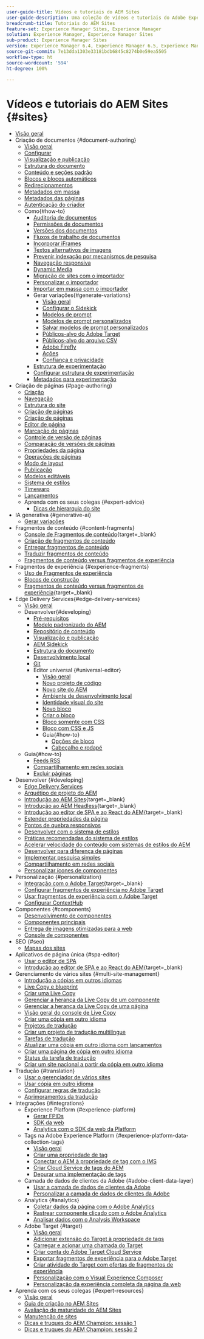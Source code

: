 ```yaml
---
user-guide-title: Vídeos e tutoriais do AEM Sites
user-guide-description: Uma coleção de vídeos e tutoriais do Adobe Experience Manager Sites.
breadcrumb-title: Tutoriais do AEM Sites
feature-set: Experience Manager Sites, Experience Manager
solution: Experience Manager, Experience Manager Sites
sub-product: Experience Manager Sites
version: Experience Manager 6.4, Experience Manager 6.5, Experience Manager as a Cloud Service
source-git-commit: 7e13dda1303e33181bdb6845c8274b0e59ea5505
workflow-type: ht
source-wordcount: '594'
ht-degree: 100%

---
```



# Vídeos e tutoriais do AEM Sites {#sites}

+ [Visão geral](overview.md)
+ Criação de documentos {#document-authoring}
   + [Visão geral](document-authoring/overview.md)
   + [Configurar](document-authoring/set-up.md)
   + [Visualização e publicação](document-authoring/preview-and-publish.md)
   + [Estrutura do documento](document-authoring/document-structure.md)
   + [Conteúdo e seções padrão](document-authoring/default-content-and-sections.md)
   + [Blocos e blocos automáticos](document-authoring/blocks-and-autoblocks.md)
   + [Redirecionamentos](document-authoring/redirects.md)
   + [Metadados em massa](document-authoring/bulk-metadata.md)
   + [Metadados das páginas](document-authoring/page-metadata.md)
   + [Autenticação do criador](document-authoring/author-authentication.md)
   + Como{#how-to}
      + [Auditoria de documentos](./document-authoring/how-to/document-audit.md)
      + [Permissões de documentos](./document-authoring/how-to/document-permissions.md)
      + [Versões dos documentos](./document-authoring/how-to/document-versions.md)
      + [Fluxos de trabalho de documentos](./document-authoring/how-to/document-workflows.md)
      + [Incorporar iFrames](./document-authoring/how-to/iframes.md)
      + [Textos alternativos de imagens](./document-authoring/how-to/image-alt-text.md)
      + [Prevenir indexação por mecanismos de pesquisa](./document-authoring/how-to/no-index.md)
      + [Navegação responsiva](document-authoring/how-to/responsive-navigation.md)
      + [Dynamic Media](./document-authoring/how-to/using-dynamic-media.md)
      + [Migração de sites com o importador](./document-authoring/how-to/migration-using-importer.md)
      + [Personalizar o importador](./document-authoring/how-to/customizing-importer.md)
      + [Importar em massa com o importador](./document-authoring/how-to/bulk-importing-using-importer.md)
      + Gerar variações{#generate-variations}
         + [Visão geral](./document-authoring/how-to/generate-variations/overview.md)
         + [Configurar o Sidekick](./document-authoring/how-to/generate-variations/configure-sidekick.md)
         + [Modelos de prompt](./document-authoring/how-to/generate-variations/prompt-templates.md)
         + [Modelos de prompt personalizados](./document-authoring/how-to/generate-variations/custom-prompt-templates.md)
         + [Salvar modelos de prompt personalizados](./document-authoring/how-to/generate-variations/save-custom-prompt-template.md)
         + [Públicos-alvo do Adobe Target](./document-authoring/how-to/generate-variations/using-target-audiences.md)
         + [Públicos-alvo do arquivo CSV](./document-authoring/how-to/generate-variations/using-csv-file-audiences.md)
         + [Adobe Firefly](./document-authoring/how-to/generate-variations/using-adobe-firefly-for-images.md)
         + [Ações](./document-authoring/how-to/generate-variations/actions.md)
         + [Confiança e privacidade](./document-authoring/how-to/generate-variations/trust-privacy.md)
      + [Estrutura de experimentação](./document-authoring/how-to/experimentation-framework.md)
      + [Configurar estrutura de experimentação](./document-authoring/how-to/setup-experimentation-framework.md)
      + [Metadados para experimentação](./document-authoring/how-to/experimentation-add-metadata.md)
+ Criação de páginas {#page-authoring}
   + [Criação  ](page-authoring/aem-sites-authoring-overview.md)
   + [Navegação](page-authoring/basic-handling-sites-feature-video-use.md)
   + [Estrutura do site ](page-authoring/content-hierarchy-feature-video-use.md)
   + [Criação de páginas](page-authoring/creating-page-feature-video-use.md)
   + [Criação de páginas](page-authoring/page-authoring-overview-feature-video-use.md)
   + [Editor de página](page-authoring/page-editor-feature-video-use.md)
   + [Marcação de páginas](page-authoring/page-tagging-feature-video-use.md)
   + [Controle de versão de páginas](page-authoring/page-versioning-feature-video-use.md)
   + [Comparação de versões de páginas](page-authoring/page-diff-feature-video-use.md)
   + [Propriedades da página](page-authoring/page-properties-feature-video-understand.md)
   + [Operações de páginas](page-authoring/page-operations-feature-video-use.md)
   + [Modo de layout](page-authoring/responsive-layout-feature-video-understand.md)
   + [Publicação](page-authoring/publication-management-feature-video-use.md)
   + [Modelos editáveis](page-authoring/template-editor-feature-video-use.md)
   + [Sistema de estilos](page-authoring/style-system-feature-video-use.md)
   + [Timewarp  ](page-authoring/timewarp-feature-video-use.md)
   + [Lançamentos](page-authoring/launches.md)
   + Aprenda com os seus colegas {#expert-advice}
      + [Dicas de hierarquia do site](page-authoring/expert-advice/site-hierarchy.md)
+ IA generativa {#generative-ai}
   + [Gerar variações](./generative-ai/generate-variations.md)
+ Fragmentos de conteúdo {#content-fragments}
   + [Console de Fragmentos de conteúdo](https://experienceleague.adobe.com/docs/experience-manager-learn/content-fragments-console/overview.html?lang=pt-BR){target=_blank}
   + [Criação de fragmentos de conteúdo](content-fragments/content-fragments-feature-video-use.md)
   + [Entregar fragmentos de conteúdo](content-fragments/content-fragments-delivery-feature-video-use.md)
   + [Traduzir fragmentos de conteúdo](content-fragments/content-fragments-translation-feature-video-use.md)
   + [Fragmentos de conteúdo versus fragmentos de experiência](content-fragments/understand-content-fragments-and-experience-fragments.md)
+ Fragmentos de experiência {#experience-fragments}
   + [Uso de Fragmentos de experiência](experience-fragments/experience-fragments-feature-video-use.md)
   + [Blocos de construção](experience-fragments/building-blocks.md)
   + [Fragmentos de conteúdo versus fragmentos de experiência](https://experienceleague.adobe.com/docs/experience-manager-learn/sites/content-fragments/understand-content-fragments-and-experience-fragments.html?lang=pt-BR){target=_blank}
+ Edge Delivery Services{#edge-delivery-services}
   + [Visão geral](./edge-delivery-services/overview.md)
   + Desenvolver{#developing}
      + [Pré-requisitos](edge-delivery-services/developing/prerequisites.md)
      + [Modelo padronizado do AEM](edge-delivery-services/developing/aem-boilerplate.md)
      + [Repositório de conteúdo](edge-delivery-services/developing/content-repository.md)
      + [Visualização e publicação](edge-delivery-services/developing/preview-and-publish.md)
      + [AEM Sidekick](edge-delivery-services/developing/sidekick.md)
      + [Estrutura do documento](edge-delivery-services/developing/document-structure.md)
      + [Desenvolvimento local](edge-delivery-services/developing/local-development.md)
      + [Git](edge-delivery-services/developing/git.md)
      + Editor universal {#universal-editor}
         + [Visão geral](./edge-delivery-services/developing/universal-editor/0-overview.md)
         + [Novo projeto de código](./edge-delivery-services/developing/universal-editor/1-new-code-project.md)
         + [Novo site do AEM](./edge-delivery-services/developing/universal-editor/2-new-aem-site.md)
         + [Ambiente de desenvolvimento local](./edge-delivery-services/developing/universal-editor/3-local-development-environment.md)
         + [Identidade visual do site](./edge-delivery-services/developing/universal-editor/4-website-branding.md)
         + [Novo bloco](./edge-delivery-services/developing/universal-editor/5-new-block.md)
         + [Criar o bloco](./edge-delivery-services/developing/universal-editor/6-author-block.md)
         + [Bloco somente com CSS](./edge-delivery-services/developing/universal-editor/7a-block-css.md)
         + [Bloco com CSS e JS](./edge-delivery-services/developing/universal-editor/7b-block-js-css.md)
         + Guia{#how-to}
            + [Opções de bloco](./edge-delivery-services/developing/universal-editor/how-to/block-options.md)
            + [Cabeçalho e rodapé](./edge-delivery-services/developing/universal-editor/how-to/header-and-footer.md)
   + Guia{#how-to}
      + [Feeds RSS](edge-delivery-services/how-to/rss.md)
      + [Compartilhamento em redes sociais](edge-delivery-services/how-to/social-media-sharing.md)
      + [Excluir páginas](edge-delivery-services/how-to/delete-page.md)
+ Desenvolver {#developing}
   + [Edge Delivery Services](developing/edge-delivery-services.md)
   + [Arquétipo de projeto do AEM](developing/aem-project-archetype.md)
   + [Introdução ao AEM Sites](https://experienceleague.adobe.com/docs/experience-manager-learn/getting-started-wknd-tutorial-develop/overview.html?lang=pt-BR){target=_blank}
   + [Introdução ao AEM Headless](https://experienceleague.adobe.com/pt-br/docs/experience-manager-learn/getting-started-with-aem-headless/overview){target=_blank}
   + [Introdução ao editor de SPA e ao React do AEM](https://experienceleague.adobe.com/docs/experience-manager-learn/getting-started-with-aem-headless/spa-editor/react/overview.html?lang=pt-BR){target=_blank}
   + [Estender propriedades da página](developing/page-properties-technical-video-develop.md)
   + [Pontos de quebra responsivos](developing/responsive-breakpoints.md)
   + [Desenvolver com o sistema de estilos](developing/style-system-technical-video-understand.md)
   + [Práticas recomendadas do sistema de estilos](developing/style-organization-style-system-understand-article.md)
   + [Acelerar velocidade do conteúdo com sistemas de estilos do AEM](developing/accelerate-content-velocity-aem-style-system.md)
   + [Desenvolver para diferença de páginas](developing/page-diff-technical-video-develop.md)
   + [Implementar pesquisa simples](developing/search-tutorial-develop.md)
   + [Compartilhamento em redes sociais](developing/social-media-sharing-technical-video-use.md)
   + [Personalizar ícones de componentes](developing/component-icons-technical-video-develop.md)
+ Personalização {#personalization}
   + [Integração com o Adobe Target](https://helpx.adobe.com/br/marketing-cloud/how-to/aem-target.html){target=_blank}
   + [Configurar fragmentos de experiência no Adobe Target](personalization/experience-fragment-target-technical-video-setup.md)
   + [Usar fragmentos de experiência com o Adobe Target](personalization/experience-fragment-target-offer-feature-video-use.md)
   + [Configurar ContextHub](personalization/context-hub-technical-video-setup.md)
+ Componentes {#components}
   + [Desenvolvimento de componentes](components/component-development.md)
   + [Componentes principais](components/core-components-feature-video-understand.md)
   + [Entrega de imagens otimizadas para a web](components/web-optimized-image-delivery.md)
   + [Console de componentes](components/components-console-feature-video-use.md)
+ SEO {#seo}
   + [Mapas dos sites](./seo/sitemaps.md)
+ Aplicativos de página única {#spa-editor}
   + [Usar o editor de SPA](spa-editor/spa-editor-framework-feature-video-use.md)
   + [Introdução ao editor de SPA e ao React do AEM](https://experienceleague.adobe.com/docs/experience-manager-learn/getting-started-with-aem-headless/spa-editor/react/overview.html?lang=pt-BR){target=_blank}
+ Gerenciamento de vários sites {#multi-site-management}
   + [Introdução a cópias em outros idiomas](./multi-site-management/language-copy-overview.md)
   + [Live Copy e blueprint](./multi-site-management/live-copy-and-blueprint.md)
   + [Criar uma Live Copy](./multi-site-management/create-live-copy.md)
   + [Gerenciar a herança da Live Copy de um componente](./multi-site-management/manage-component-inheritance-live-copy.md)
   + [Gerenciar a herança da Live Copy de uma página](./multi-site-management/manage-page-inheritance-live-copy.md)
   + [Visão geral do console de Live Copy](./multi-site-management/live-copy-overview-console.md)
   + [Criar uma cópia em outro idioma](./multi-site-management/create-language-copy.md)
   + [Projetos de tradução](./multi-site-management/manage-translation-projects.md)
   + [Criar um projeto de tradução multilíngue](./multi-site-management/create-multinational-translational-project.md)
   + [Tarefas de tradução](./multi-site-management/create-translation-job.md)
   + [Atualizar uma cópia em outro idioma com lançamentos](./multi-site-management/updating-language-copy.md)
   + [Criar uma página de cópia em outro idioma](./multi-site-management/create-new-page-language-copy.md)
   + [Status da tarefa de tradução](./multi-site-management/translation-job-status.md)
   + [Criar um site nacional a partir da cópia em outro idioma](./multi-site-management/create-new-site.md)
+ Tradução {#translation}
   + [Usar o gerenciador de vários sites](translation/multi-site-manager-feature-video-use.md)
   + [Usar cópia em outro idioma](translation/language-copy-feature-video-use.md)
   + [Configurar regras de tradução](translation/translation-rules-editor-technical-video-setup.md)
   + [Aprimoramentos da tradução](translation/translation-enhancements-feature-video-use.md)
+ Integrações {#integrations}
   + Experience Platform {#experience-platform}
      + [Gerar FPIDs](integrations/platform/fpid.md)
      + [SDK da web](integrations/platform/web-sdk.md)
      + [Analytics com o SDK da web da Platform](integrations/platform/analytics-using-web-sdk.md)
   + Tags na Adobe Experience Platform {#experience-platform-data-collection-tags}
      + [Visão geral](integrations/experience-platform/data-collection/tags/overview.md)
      + [Criar uma propriedade de tag](integrations/experience-platform/data-collection/tags/create-tag-property.md)
      + [Conectar o AEM à propriedade de tag com o IMS](integrations/experience-platform/data-collection/tags/connect-aem-tag-property-using-ims.md)
      + [Criar Cloud Service de tags do AEM](integrations/experience-platform/data-collection/tags/create-aem-launch-cloud-service.md)
      + [Depurar uma implementação de tags](integrations/experience-platform/data-collection/tags/debug-tags-implementation.md)
   + Camada de dados de clientes da Adobe {#adobe-client-data-layer}
      + [Usar a camada de dados de clientes da Adobe](integrations/adobe-client-data-layer/data-layer-overview.md)
      + [Personalizar a camada de dados de clientes da Adobe](integrations/adobe-client-data-layer/data-layer-customize.md)
   + Analytics {#analytics}
      + [Coletar dados da página com o Adobe Analytics](integrations/analytics/collect-data-analytics.md)
      + [Rastrear componente clicado com o Adobe Analytics](integrations/analytics/track-clicked-component.md)
      + [Analisar dados com o Analysis Workspace](integrations/analytics/create-analytics-workspace.md)
   + Adobe Target {#target}
      + [Visão geral](integrations/adobe-target/overview.md)
      + [Adicionar extensão do Target à propriedade de tags](integrations/adobe-target/add-target-launch-extension.md)
      + [Carregar e acionar uma chamada do Target](integrations/adobe-target/load-and-fire-target.md)
      + [Criar conta do Adobe Target Cloud Service](integrations/adobe-target/setup-aem-target-cloud-service.md)
      + [Exportar fragmentos de experiência para o Adobe Target](integrations/adobe-target/export-experience-fragment-target.md)
      + [Criar atividade do Target com ofertas de fragmentos de experiência](integrations/adobe-target/create-target-activity.md)
      + [Personalização com o Visual Experience Composer](integrations/adobe-target/personalization-using-vec.md)
      + [Personalização da experiência completa da página da web](integrations/adobe-target/personalization-web-page.md)
+ Aprenda com os seus colegas {#expert-resources}
   + [Visão geral](expert-resources/learn-from-your-peers-overview.md)
   + [Guia de criação no AEM Sites](expert-resources/authoring-guide-in-sites.md)
   + [Avaliação de maturidade do AEM Sites](expert-resources/maturity-assessment.md)
   + [Manutenção de sites](expert-resources/site-maintenance.md)
   + [Dicas e truques do AEM Champion: sessão 1](expert-resources/champion-tips-1.md)
   + [Dicas e truques do AEM Champion: sessão 2](expert-resources/champion-tips-2.md)
